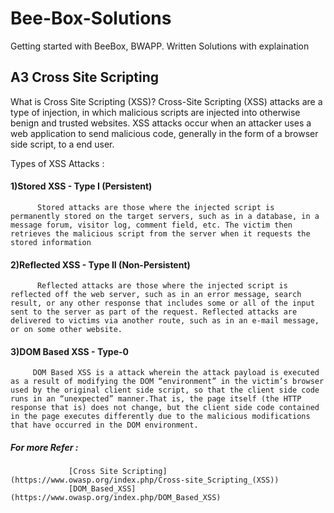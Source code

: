 # Bee-Box-Solutions
Getting started with BeeBox, BWAPP. Written Solutions with explaination
## A3 Cross Site Scripting

What is Cross Site Scripting (XSS)?
Cross-Site Scripting (XSS) attacks are a type of injection, in which malicious scripts are injected into otherwise benign and trusted websites. XSS attacks occur when an attacker uses a web application to send malicious code, generally in the form of a browser side script, to a end user.

Types of XSS Attacks :

#### 1)Stored XSS - Type I (Persistent) 
          Stored attacks are those where the injected script is permanently stored on the target servers, such as in a database, in a message forum, visitor log, comment field, etc. The victim then retrieves the malicious script from the server when it requests the stored information
          
#### 2)Reflected XSS - Type II (Non-Persistent) 
          Reflected attacks are those where the injected script is reflected off the web server, such as in an error message, search result, or any other response that includes some or all of the input sent to the server as part of the request. Reflected attacks are delivered to victims via another route, such as in an e-mail message, or on some other website.
#### 3)DOM Based XSS - Type-0 
         DOM Based XSS is a attack wherein the attack payload is executed as a result of modifying the DOM “environment” in the victim’s browser used by the original client side script, so that the client side code runs in an “unexpected” manner.That is, the page itself (the HTTP response that is) does not change, but the client side code contained in the page executes differently due to the malicious modifications that have occurred in the DOM environment. 

##### For more Refer :
                 [Cross Site Scripting](https://www.owasp.org/index.php/Cross-site_Scripting_(XSS))
                 [DOM_Based_XSS](https://www.owasp.org/index.php/DOM_Based_XSS)
